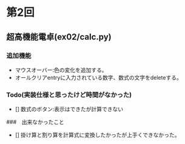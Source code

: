 # 第2回
## 超高機能電卓(ex02/calc.py)
### 追加機能
- マウスオーバー:色の変化を追加する。
- オールクリアentryに入力されている数字、数式の文字をdeleteする。

### Todo(実装仕様と思ったけど時間がなかった)
- [] 数式のボタン:表示はできたが計算できない

###　出来なかったこと
- [] 掛け算と割り算を計算式に変換したかったが上手くできなかった。